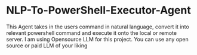 # NLP-To-PowerShell-Executor-Agent

This Agent takes in the users command in natural language, convert it into relevant powershell command and execute it onto the local or remote server. 
I am using Opensource LLM for this project. You can use any open source or paid LLM of your liking
